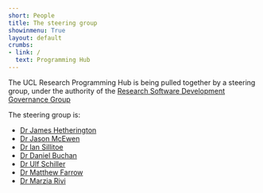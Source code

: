 ```yaml
---
short: People 
title: The steering group 
showinmenu: True
layout: default
crumbs:
- link: /
  text: Programming Hub
---
```


The UCL Research Programming Hub is being pulled together by a steering group,
under the authority of the 
[Research Software Development Governance Group](http://www.ucl.ac.uk/isd/about/governance/research-it/research-software-group)

The steering group is:

* [Dr James Hetherington](https://www.ucl.ac.uk/research-it-services/our-people/james)
* [Dr Jason McEwen](http://www.jasonmcewen.org)
* [Dr Ian Sillitoe](http://www.biochem.ucl.ac.uk/~sillitoe/)
* [Dr Daniel Buchan](http://www.cs.ucl.ac.uk/people_new/D.Buchan.html/)
* [Dr Ulf Schiller](http://www.lattice-boltzmann.de)
* [Dr Matthew Farrow](http://www.ucl.ac.uk/klmc/People/Farrow.html)
* [Dr Marzia Rivi](http://www.ucl.ac.uk/star/people/marziarivi)
